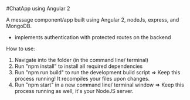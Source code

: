 #ChatApp using Angular 2

A message component/app built using Angular 2, nodeJs, express, and MongoDB.
* implements authentication with protected routes on the backend

How to use:
1. Navigate into the folder (in the command line/ terminal)
2. Run "npm install" to install all required dependencies
3. Run "npm run build" to run the development build script => Keep this process running! It recompiles your files upon changes.
4. Run "npm start" in a new command line/ terminal window => Keep this process running as well, it's your NodeJS server. 